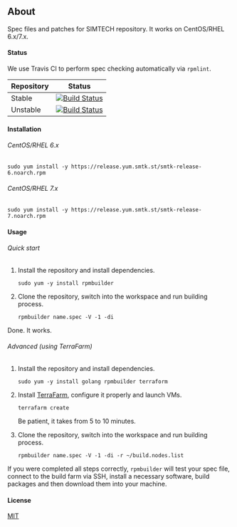 ## About

Spec files and patches for SIMTECH repository. It works on CentOS/RHEL 6.x/7.x.

#### Status

We use Travis CI to perform spec checking automatically via `rpmlint`.

| Repository | Status |
|------------|--------|
| Stable | [![Build Status](https://travis-ci.org/simtechdev/smtk-repo.svg?branch=master)](https://travis-ci.org/simtechdev/smtk-repo) |
| Unstable | [![Build Status](https://travis-ci.org/simtechdev/smtk-repo.svg?branch=develop)](https://travis-ci.org/simtechdev/smtk-repo) |

#### Installation

###### CentOS/RHEL 6.x

```
sudo yum install -y https://release.yum.smtk.st/smtk-release-6.noarch.rpm
```

###### CentOS/RHEL 7.x

```
sudo yum install -y https://release.yum.smtk.st/smtk-release-7.noarch.rpm
```

#### Usage

###### Quick start

1. Install the repository and install dependencies.

    ```
    sudo yum -y install rpmbuilder
    ```

2. Clone the repository, switch into the workspace and run building process.

    ```
    rpmbuilder name.spec -V -1 -di
    ```

Done. It works.

###### Advanced (using TerraFarm)

1. Install the repository and install dependencies.

    ```
    sudo yum -y install golang rpmbuilder terraform
    ```

2. Install [TerraFarm](https://github.com/essentialkaos/terrafarm), configure it properly and launch VMs.

    ```
    terrafarm create
    ```

    Be patient, it takes from 5 to 10 minutes.

3. Clone the repository, switch into the workspace and run building process.

    ```
    rpmbuilder name.spec -V -1 -di -r ~/build.nodes.list
    ```

If you were completed all steps correctly, `rpmbuilder` will test your spec file, 
connect to the build farm via SSH, install a necessary software, build packages and then 
download them into your machine.

#### License

[MIT](https://github.com/simtechdev/smtk-repo/blob/master/LICENSE)

